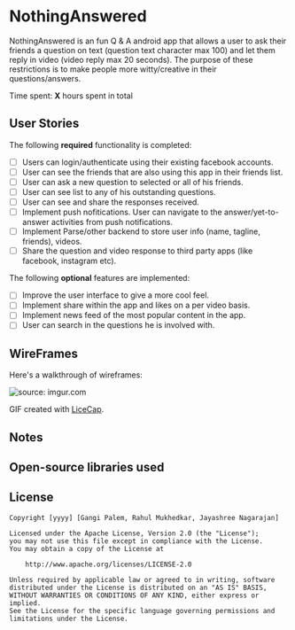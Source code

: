 # NothingAnswered

NothingAnswered is an fun Q & A android app that allows a user to ask their friends a question on text (question text character max 100) and let them reply in video (video reply max 20 seconds). The purpose of these restrictions is to make people more witty/creative in their questions/answers.


Time spent: **X** hours spent in total

## User Stories

The following **required** functionality is completed:

* [ ] Users can login/authenticate using their existing facebook accounts.
* [ ] User can see the friends that are also using this app in their friends list.
* [ ] User can ask a new question to selected or all of his friends.
* [ ] User can see list to any of his outstanding questions.
* [ ] User can see and share the responses received.
* [ ] Implement push nofitications. User can navigate to the answer/yet-to-answer activities from push notifications.
* [ ] Implement Parse/other backend to store user info (name, tagline, friends), videos.
* [ ] Share the question and video response to third party apps (like facebook, instagram etc).

The following **optional** features are implemented:

* [ ] Improve the user interface to give a more cool feel.
* [ ] Implement share within the app and likes on a per video basis.
* [ ] Implement news feed of the most popular content in the app.
* [ ] User can search in the questions he is involved with.

## WireFrames

Here's a walkthrough of wireframes:

<img src="http://i.imgur.com/NHlsutK.gif" title="source: imgur.com" />

GIF created with [LiceCap](http://www.cockos.com/licecap/).

## Notes


## Open-source libraries used


## License

    Copyright [yyyy] [Gangi Palem, Rahul Mukhedkar, Jayashree Nagarajan]

    Licensed under the Apache License, Version 2.0 (the "License");
    you may not use this file except in compliance with the License.
    You may obtain a copy of the License at

        http://www.apache.org/licenses/LICENSE-2.0

    Unless required by applicable law or agreed to in writing, software
    distributed under the License is distributed on an "AS IS" BASIS,
    WITHOUT WARRANTIES OR CONDITIONS OF ANY KIND, either express or implied.
    See the License for the specific language governing permissions and
    limitations under the License.
